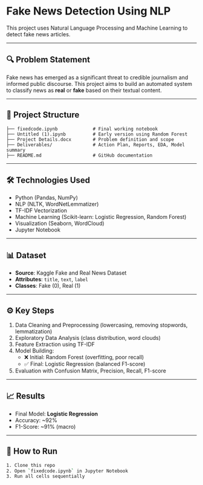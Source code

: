 # Fake News Detection Using NLP

This project uses Natural Language Processing and Machine Learning to detect fake news articles.

---

## 🔍 Problem Statement
Fake news has emerged as a significant threat to credible journalism and informed public discourse. This project aims to build an automated system to classify news as **real** or **fake** based on their textual content.

---

## 📁 Project Structure
```
├── fixedcode.ipynb             # Final working notebook
├── Untitled (1).ipynb          # Early version using Random Forest
├── Project Details.docx        # Problem definition and scope
├── Deliverables/               # Action Plan, Reports, EDA, Model summary
├── README.md                   # GitHub documentation
```

---

## 🛠️ Technologies Used
- Python (Pandas, NumPy)
- NLP (NLTK, WordNetLemmatizer)
- TF-IDF Vectorization
- Machine Learning (Scikit-learn: Logistic Regression, Random Forest)
- Visualization (Seaborn, WordCloud)
- Jupyter Notebook

---

## 📊 Dataset
- **Source**: Kaggle Fake and Real News Dataset
- **Attributes**: `title`, `text`, `label`
- **Classes**: Fake (0), Real (1)

---

## ⚙️ Key Steps
1. Data Cleaning and Preprocessing (lowercasing, removing stopwords, lemmatization)
2. Exploratory Data Analysis (class distribution, word clouds)
3. Feature Extraction using TF-IDF
4. Model Building:
   - ❌ Initial: Random Forest (overfitting, poor recall)
   - ✅ Final: Logistic Regression (balanced F1-score)
5. Evaluation with Confusion Matrix, Precision, Recall, F1-score

---

## 📈 Results
- Final Model: **Logistic Regression**
- Accuracy: ~92%
- F1-Score: ~91% (macro)

---

## 📎 How to Run
```bash
1. Clone this repo
2. Open `fixedcode.ipynb` in Jupyter Notebook
3. Run all cells sequentially
```

